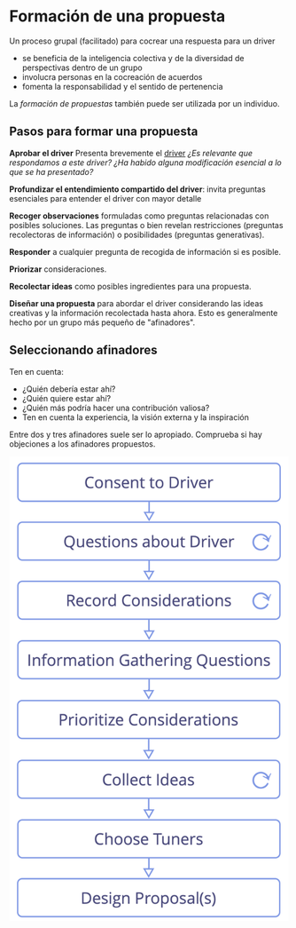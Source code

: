# Formación de una propuesta

<summary>
Un proceso grupal (facilitado) para cocrear una respuesta para un driver
</summary>

-   se beneficia de la inteligencia colectiva y de la diversidad de perspectivas dentro de un grupo
-   involucra personas en la cocreación de acuerdos
-   fomenta la responsabilidad y el sentido de pertenencia

La _formación de propuestas_ también puede ser utilizada por un individuo.

## Pasos para formar una propuesta

**Aprobar el driver** Presenta brevemente el [driver](glossary:organizational-driver) _¿Es relevante que respondamos a este driver? ¿Ha habido alguna modificación esencial a lo que se ha presentado?_

**Profundizar el entendimiento compartido del driver**: invita preguntas esenciales para entender  el driver con mayor detalle

**Recoger observaciones** formuladas como preguntas relacionadas con posibles soluciones.  Las preguntas o bien revelan restricciones (preguntas recolectoras de información) o posibilidades (preguntas generativas).

**Responder** a cualquier pregunta de recogida de información si es posible.

**Priorizar** consideraciones.

**Recolectar ideas** como posibles ingredientes para una propuesta.

**Diseñar una propuesta** para abordar el driver considerando las ideas creativas y la información recolectada hasta ahora. Esto es generalmente hecho por un grupo más pequeño de "afinadores".

## Seleccionando afinadores

Ten en cuenta:

-   ¿Quién debería estar ahí?
-   ¿Quién quiere estar ahí?
-   ¿Quién más podría hacer una contribución valiosa?
-   Ten en cuenta la experiencia, la visión externa y la inspiración

Entre dos y tres afinadores suele ser lo apropiado. Comprueba si hay objeciones a los afinadores propuestos.

![Proceso de formación de una propuesta](img/agreements/proposal-forming.png)
